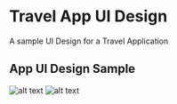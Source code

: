 # Travel App UI Design

A sample UI Design for a Travel Application

## App UI Design Sample

![alt text](https://github.com/kingcong11/FlutterApp5-TravelApp/blob/master/sample/homepage.png?raw=true)
![alt text](https://github.com/kingcong11/FlutterApp5-TravelApp/blob/master/sample/details.png?raw=true)

